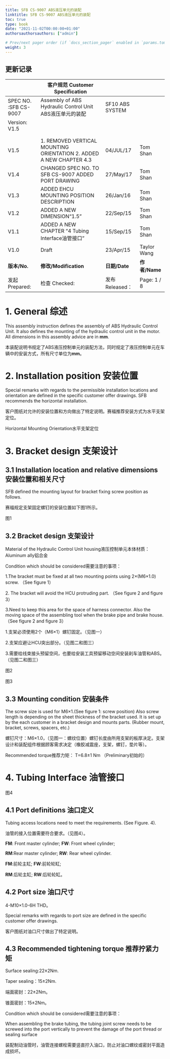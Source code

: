```yaml
---
title: SFB CS-9007 ABS液压单元的装配
linktitle: SFB CS-9007 ABS液压单元的装配
toc: true
type: book
date: "2021-11-02T00:00:00+01:00"
authorsauthorsauthors: ["admin"]

# Prev/next pager order (if `docs_section_pager` enabled in `params.toml`)
weight: 3
---
```


## 更新记录
|                        |  **客户规范** **Customer Specification**                            |                 |               |
|------------------------|---------------------------------------------------------------------|-----------------|---------------|
|  SPEC NO. :SFB CS-9007 | Assembly of ABS Hydraulic Control Unit ABS液压单元的装配            | SF10 ABS SYSTEM |               |
|  Version: V1.5         |                                                                     |                 |               |
|                        |                                                                     |                 |               |
|                        |                                                                     |                 |               |
| V1.5                   | 1. REMOVED VERTICAL MOUNTING ORIENTATION 2. ADDED A NEW CHAPTER 4.3 | 04/JUL/17       | Tom Shan      |
| V1.4                   | CHANGED SPEC NO. TO SFB CS-9007  ADDED PORT DRAWING                 | 27/May/17       | Tom Shan      |
| V1.3                   | ADDED EHCU MOUNTING POSITION DESCRIPTION                            | 26/Jan/16       | Tom Shan      |
| V1.2                   | ADDED A NEW DIMENSION“1.5”                                          | 22/Sep/15       | Tom Shan      |
| V1.1                   | ADDED A NEW CHAPTER  “4 Tubing Interface油管接口”                   | 15/Sep/15       | Tom Shan      |
| V1.0                   | Draft                                                               | 23/Apr/15       | Taylor Wang   |
| **版本/No.**           | **修改/Modification**                                               | **日期/Date**   | **作者/Name** |
| 发起 Prepared:         | 检查 Checked:                                                       | 发布 Released： | Page: 1 / 8   |

# 1. General 综述

This assembly instruction defines the assembly of ABS Hydraulic Control Unit. It
also defines the mounting of the hydraulic control unit in the motor. All
dimensions in this assembly advice are in **mm**.

本装配说明书规定了ABS液压控制单元的装配方法，同时规定了液压控制单元在车辆中的安装方式，所有尺寸单位为**mm**。

# 2. Installation position 安装位置

Special remarks with regards to the permissible installation locations and
orientation are defined in the specific customer offer drawings. SFB recommends
the horizontal installation.

客户图纸对允许的安装位置和方向做出了特定说明。赛福推荐安装方式为水平支架定位。

Horizontal Mounting Orientation水平支架定位

# 3. Bracket design 支架设计

## 3.1 Installation location and relative dimensions 安装位置和相关尺寸

SFB defined the mounting layout for bracket fixing screw position as follows.

赛福规定支架固定螺钉的安装位置如下图1所示。

图1

## 3.2 Bracket design 支架设计

Material of the Hydraulic Control Unit housing液压控制单元本体材质： Aluminum
ally铝合金

Condition which should be considered需要注意的事项：

1.The bracket must be fixed at all two mounting points using 2×(M6×1.0) screw.
（See figure 1）

2\. The bracket will avoid the HCU protruding part. （See figure 2 and figure 3）

3.Need to keep this area for the space of harness connector. Also the moving
space of the assembling tool when the brake pipe and brake house. （See figure 2
and figure 3）

1.支架必须使用2个（M6×1）螺钉固定。（见图一）

2.支架应避让HCU突出部分。（见图二和图三）

3.需要给线束接头预留空间，也要给安装工具预留移动空间安装刹车油管和ABS。（见图二和图三）

图2

图3

## 3.3 Mounting condition 安装条件

The screw size is used for M6×1.(See figure 1: screw position) Also screw length
is depending on the sheet thickness of the bracket used. It is set up by the
each customer in a bracket design and mounts parts. (Rubber mount, bracket,
screws, spacers, etc.)

螺钉尺寸：M6×1.0，（见图一：螺纹位置）螺钉长度由所用支架的板厚决定。支架设计和装配组件根据顾客需求决定（橡胶减震座，支架，螺钉，垫片等）。

Recommended torque推荐力矩： T=6.8±1 Nm （Preliminary初始的）

# 4. Tubing Interface 油管接口

图4

## 4.1 Port definitions 油口定义

Tubing access locations need to meet the requirements. (See Figure. 4).

油管的接入位置需要符合要求。（见图4）。

**FM**: Front master cylinder; **FW**: Front wheel cylinder;

**RM**:Rear master cylinder; **RW**: Rear wheel cylinder.

**FM**:前轮主缸; **FW**:前轮轮缸;

**RM**:后轮主缸; **RW**:后轮轮缸。

## 4.2 Port size 油口尺寸

4-M10×1.0-6H THD。

Special remarks with regards to port size are defined in the specific customer
offer drawings.

客户图纸对油口尺寸做出了特定说明。

## 4.3 Recommended tightening torque 推荐拧紧力矩

Surface sealing:22±2Nm.

Taper sealing：15±2Nm.

端面密封：22±2Nm。

锥面密封：15±2Nm。

Condition which should be considered需要注意的事项：

When assembling the brake tubing, the tubing joint screw needs to be screwed
into the port vertically to prevent the damage of the port thread or sealing
surface

装配制动油管时，油管连接螺栓需要竖直拧入油口，防止对油口螺纹或密封平面造成损坏。
